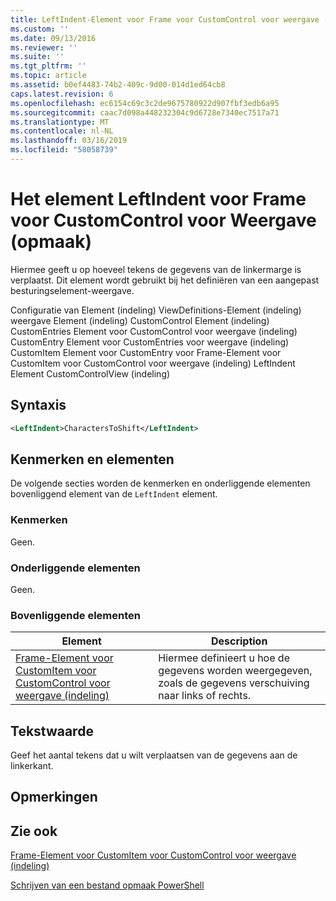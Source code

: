 ```yaml
---
title: LeftIndent-Element voor Frame voor CustomControl voor weergave (indeling) | Microsoft Docs
ms.custom: ''
ms.date: 09/13/2016
ms.reviewer: ''
ms.suite: ''
ms.tgt_pltfrm: ''
ms.topic: article
ms.assetid: b0ef4483-74b2-409c-9d00-014d1ed64cb8
caps.latest.revision: 6
ms.openlocfilehash: ec6154c69c3c2de9675780922d907fbf3edb6a95
ms.sourcegitcommit: caac7d098a448232304c9d6728e7340ec7517a71
ms.translationtype: MT
ms.contentlocale: nl-NL
ms.lasthandoff: 03/16/2019
ms.locfileid: "58058739"
---
```

# <a name="leftindent-element-for-frame-for-customcontrol-for-view-format"></a>Het element LeftIndent voor Frame voor CustomControl voor Weergave (opmaak)

Hiermee geeft u op hoeveel tekens de gegevens van de linkermarge is verplaatst. Dit element wordt gebruikt bij het definiëren van een aangepast besturingselement-weergave.

Configuratie van Element (indeling) ViewDefinitions-Element (indeling) weergave Element (indeling) CustomControl Element (indeling) CustomEntries Element voor CustomControl voor weergave (indeling) CustomEntry Element voor CustomEntries voor weergave (indeling) CustomItem Element voor CustomEntry voor Frame-Element voor CustomItem voor CustomControl voor weergave (indeling) LeftIndent Element CustomControlView (indeling)

## <a name="syntax"></a>Syntaxis

```xml
<LeftIndent>CharactersToShift</LeftIndent>
```

## <a name="attributes-and-elements"></a>Kenmerken en elementen

De volgende secties worden de kenmerken en onderliggende elementen bovenliggend element van de `LeftIndent` element.

### <a name="attributes"></a>Kenmerken

Geen.

### <a name="child-elements"></a>Onderliggende elementen

Geen.

### <a name="parent-elements"></a>Bovenliggende elementen

|Element|Description|
|-------------|-----------------|
|[Frame-Element voor CustomItem voor CustomControl voor weergave (indeling)](./frame-element-for-customitem-for-customcontrol-for-view-format.md)|Hiermee definieert u hoe de gegevens worden weergegeven, zoals de gegevens verschuiving naar links of rechts.|

## <a name="text-value"></a>Tekstwaarde

Geef het aantal tekens dat u wilt verplaatsen van de gegevens aan de linkerkant.

## <a name="remarks"></a>Opmerkingen

## <a name="see-also"></a>Zie ook

[Frame-Element voor CustomItem voor CustomControl voor weergave (indeling)](./frame-element-for-customitem-for-customcontrol-for-view-format.md)

[Schrijven van een bestand opmaak PowerShell](./writing-a-powershell-formatting-file.md)
